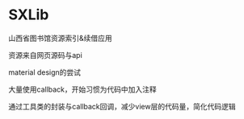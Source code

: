# SXLib
山西省图书馆资源索引&amp;续借应用

资源来自网页源码与api

material design的尝试

大量使用callback，开始习惯为代码中加入注释

通过工具类的封装与callback回调，减少view层的代码量，简化代码逻辑

